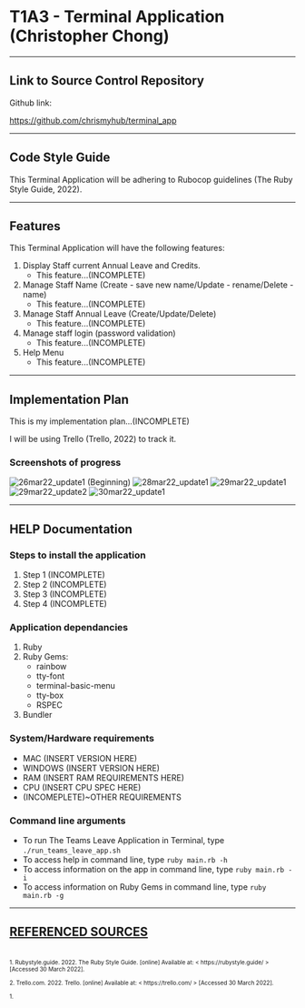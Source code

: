 # T1A3 - Terminal Application (Christopher Chong)
---

 ## Link to Source Control Repository

Github link:

https://github.com/chrismyhub/terminal_app

---

## Code Style Guide
This Terminal Application will be adhering to Rubocop guidelines (The Ruby Style Guide, 2022).
  

---
## Features	
This Terminal Application will have the following features:

1. Display Staff current Annual Leave and Credits.
   - This feature...(INCOMPLETE) 
2. Manage Staff Name (Create - save new name/Update - rename/Delete -name)
   - This feature...(INCOMPLETE) 
3. Manage Staff Annual Leave (Create/Update/Delete)
   - This feature...(INCOMPLETE) 
4. Manage staff login (password validation)
   - This feature...(INCOMPLETE) 
5. Help Menu
   - This feature...(INCOMPLETE) 


---
## Implementation Plan	
This is my implementation plan...(INCOMPLETE)

I will be using Trello (Trello, 2022) to track it.

### Screenshots of progress

<img src="26mar22_1.png" alt="26mar22_update1 (Beginning)" title="">

<img src="28mar22_1.png" alt="28mar22_update1" title="">

<img src="29mar22_1.png" alt="29mar22_update1" title="">

<img src="29mar22_2.png" alt="29mar22_update2" title="">

<img src="30mar22_1.png" alt="30mar22_update1" title="">


---
## HELP Documentation

### Steps to install the application
1. Step 1 (INCOMPLETE)
2. Step 2 (INCOMPLETE)
3. Step 3 (INCOMPLETE)
4. Step 4 (INCOMPLETE)

### Application dependancies
1. Ruby
2. Ruby Gems:
   - rainbow
   - tty-font
   - terminal-basic-menu
   - tty-box
   - RSPEC
3. Bundler

### System/Hardware requirements
- MAC (INSERT VERSION HERE)
- WINDOWS (INSERT VERSION HERE)
- RAM (INSERT RAM REQUIREMENTS HERE)
- CPU (INSERT CPU SPEC HERE)
- (INCOMEPLETE)~OTHER REQUIREMENTS

### Command line arguments
- To run The Teams Leave Application in Terminal, type ```./run_teams_leave_app.sh```  
- To access help in command line, type ```ruby main.rb -h```
- To access information on the app in command line, type ```ruby main.rb -i```
- To access information on Ruby Gems in command line, type ```ruby main.rb -g```
  

 ---
 ## <u>REFERENCED SOURCES</u>
<br>
<font size="1">
1.  Rubystyle.guide. 2022. The Ruby Style Guide. [online] Available at: < https://rubystyle.guide/ > [Accessed 30 March 2022].
<br>
<br>
2.  Trello.com. 2022. Trello. [online] Available at: < https://trello.com/ > [Accessed 30 March 2022].
<br>
<br>
1.  
<br>
<br>



